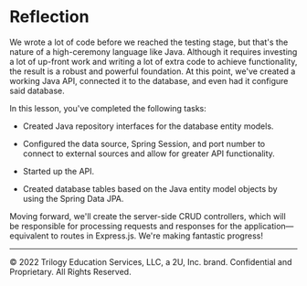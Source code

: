 # Reflection

We wrote a lot of code before we reached the testing stage, but that's the nature of a high-ceremony language like Java. Although it requires investing a lot of up-front work and writing a lot of extra code to achieve functionality, the result is a robust and powerful foundation. At this point, we've created a working Java API, connected it to the database, and even had it configure said database.

In this lesson, you've completed the following tasks:

* Created Java repository interfaces for the database entity models.

* Configured the data source, Spring Session, and port number to connect to external sources and allow for greater API functionality.

* Started up the API.

* Created database tables based on the Java entity model objects by using the Spring Data JPA.

Moving forward, we'll create the server-side CRUD controllers, which will be responsible for processing requests and responses for the application—equivalent to routes in Express.js. We're making fantastic progress!

---
© 2022 Trilogy Education Services, LLC, a 2U, Inc. brand. Confidential and Proprietary. All Rights Reserved.